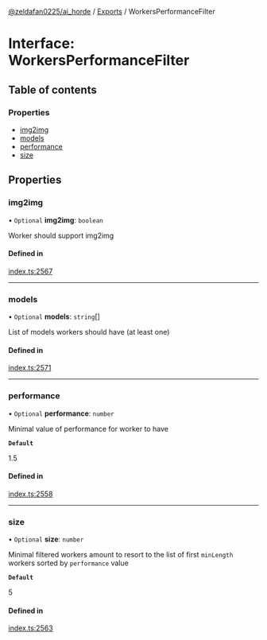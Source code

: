 [@zeldafan0225/ai_horde](../README.md) / [Exports](../modules.md) / WorkersPerformanceFilter

# Interface: WorkersPerformanceFilter

## Table of contents

### Properties

- [img2img](WorkersPerformanceFilter.md#img2img)
- [models](WorkersPerformanceFilter.md#models)
- [performance](WorkersPerformanceFilter.md#performance)
- [size](WorkersPerformanceFilter.md#size)

## Properties

### img2img

• `Optional` **img2img**: `boolean`

Worker should support img2img

#### Defined in

[index.ts:2567](https://github.com/ZeldaFan0225/ai_horde/blob/2b1ed8a/index.ts#L2567)

___

### models

• `Optional` **models**: `string`[]

List of models workers should have (at least one)

#### Defined in

[index.ts:2571](https://github.com/ZeldaFan0225/ai_horde/blob/2b1ed8a/index.ts#L2571)

___

### performance

• `Optional` **performance**: `number`

Minimal value of performance for worker to have

**`Default`**

1.5

#### Defined in

[index.ts:2558](https://github.com/ZeldaFan0225/ai_horde/blob/2b1ed8a/index.ts#L2558)

___

### size

• `Optional` **size**: `number`

Minimal filtered workers amount to resort to the list of first `minLength` workers sorted by `performance` value

**`Default`**

5

#### Defined in

[index.ts:2563](https://github.com/ZeldaFan0225/ai_horde/blob/2b1ed8a/index.ts#L2563)
